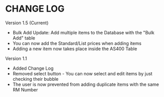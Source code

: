 CHANGE LOG
=========
Version 1.5 (Current)
  * Bulk Add Update: Add multiple items to the Database with the "Bulk Add" table
  * You can now add the Standard/List prices when adding items
  * Adding a new item now takes place inside the AS400 Table

Version 1.1
  * Added Change Log
  * Removed select button - You can now select and edit items by just checking their bubble
  * The user is now prevented from adding duplicate items with the same RM Number
